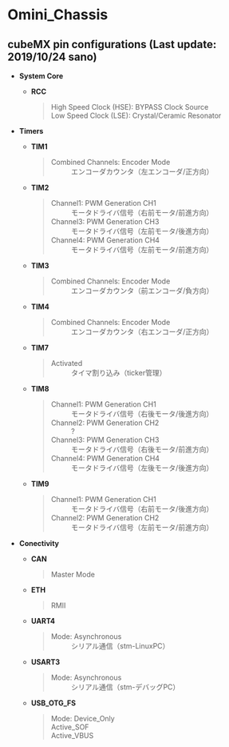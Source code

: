# Omini_Chassis

## cubeMX pin configurations (Last update: 2019/10/24 sano)
* **System Core**
  * **RCC**
    > <dl>
    >  <dt>High Speed Clock (HSE): BYPASS Clock Source</dt>
    >  <dt>Low Speed Clock (LSE): Crystal/Ceramic Resonator</dt>
    > </dl>

* **Timers**
  * **TIM1**
    > <dl>
    >  <dt>Combined Channels: Encoder Mode</dt>
    >  <dd>エンコーダカウンタ（左エンコーダ/正方向）</dd>
    > </dl>
      
  * **TIM2**
    > <dl>
    >  <dt>Channel1: PWM Generation CH1</dt>
    >  <dd>モータドライバ信号（右前モータ/前進方向）</dd>
    >
    >  <dt>Channel3: PWM Generation CH3</dt>
    >  <dd>モータドライバ信号（左前モータ/後進方向）</dd>
    >
    >  <dt>Channel4: PWM Generation CH4</dt>
    >  <dd>モータドライバ信号（左前モータ/前進方向）</dd>
    > </dl>
    
  * **TIM3**
    > <dl>
    >  <dt>Combined Channels: Encoder Mode</dt>
    >  <dd>エンコーダカウンタ（前エンコーダ/負方向）</dd>
    > </dl>
    
  * **TIM4**
    > <dl>
    >  <dt>Combined Channels: Encoder Mode</dt>
    >  <dd>エンコーダカウンタ（右エンコーダ/正方向）</dd>
    > </dl>
      
  * **TIM7**
    > <dl>
    >  <dt>Activated</dt>
    >  <dd>タイマ割り込み（ticker管理）</dd>
    > </dl>
      
  * **TIM8**
    > <dl>
    >  <dt>Channel1: PWM Generation CH1</dt>
    >  <dd>モータドライバ信号（右後モータ/後進方向）</dd>
    >
    >  <dt>Channel2: PWM Generation CH2</dt>
    >  <dd>?</dd>
    >
    >  <dt>Channel3: PWM Generation CH3</dt>
    >  <dd>モータドライバ信号（右後モータ/前進方向）</dd>
    >
    >  <dt>Channel4: PWM Generation CH4</dt>
    >  <dd>モータドライバ信号（左後モータ/後進方向）</dd>
    > </dl>
      
  * **TIM9**
    > <dl>
    >  <dt>Channel1: PWM Generation CH1</dt>
    >  <dd>モータドライバ信号（右前モータ/後進方向）</dd>
    >
    >  <dt>Channel2: PWM Generation CH2</dt>
    >  <dd>モータドライバ信号（左前モータ/前進方向）</dd>

* **Conectivity**
  * **CAN**
    > <dl>
    >  <dt>Master Mode</dt>
    > </dl>
    
  * **ETH**
    > <dl>
    >  <dt>RMII</dt>
    > </dl>
    
  * **UART4**
    > <dl>
    >  <dt>Mode: Asynchronous</dt>
    >  <dd>シリアル通信（stm-LinuxPC）</dd>
    > </dl>
    
  * **USART3**
    > <dl>
    >  <dt>Mode: Asynchronous</dt>
    >  <dd>シリアル通信（stm-デバッグPC）</dd>
    > </dl>
    
  * **USB_OTG_FS**
    > <dl>
    >  <dt>Mode: Device_Only</dt>
    >  <dt>Active_SOF</dt>
    >  <dt>Active_VBUS</dt>
    > </dl>
